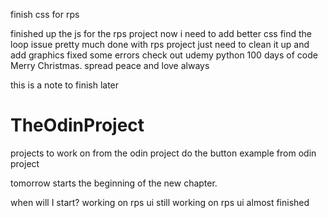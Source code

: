 finish css for rps

finished up the js for the rps project now i need to add better css
find the loop issue 
pretty much done with rps project just need to clean it up and add graphics
fixed some errors 
check out udemy python 100 days of code
Merry Christmas. spread peace and love always

this is a note to finish later
# TheOdinProject
projects to work on from the odin project
do the button example from odin project


tomorrow starts the beginning of the new chapter.

when will I start?
working on rps ui
still working on rps ui almost finished
